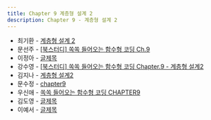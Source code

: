 ```yaml
---
title: Chapter 9 계층형 설계 2
description: Chapter 9 - 계층형 설계 2
---
```


- 최기환 - [계층형 설계 2](https://www.blog.gihwan-dev.com/posts/bookSailor-fp-chapter9/)
- 문선주 - [[북스터디] 쏙쏙 들어오는 함수형 코딩 Ch.9](https://moonsun-blog.vercel.app/function-9)
- 이정아 - [글제목](링크)
- 강수영 - [[북스터디] 쏙쏙 들어오는 함수형 코딩 Chapter.9 - 계층형 설계2](https://velog.io/@sooyoung15928/%EB%B6%81%EC%8A%A4%ED%84%B0%EB%94%94-%EC%8F%99%EC%8F%99-%EB%93%A4%EC%96%B4%EC%98%A4%EB%8A%94-%ED%95%A8%EC%88%98%ED%98%95-%EC%BD%94%EB%94%A9-Chapter.9-%EA%B3%84%EC%B8%B5%ED%98%95-%EC%84%A4%EA%B3%842)
- 김지나 - [계층형 설계2](https://zzinao.notion.site/chap-9-e660d02aa36e471eb6d76c0a53c1fddd?pvs=4)
- 문수정 - [chapter9](https://velog.io/@coffeeeee/chapter-9)
- 우신애 - [쏙쏙 들어오는 함수형 코딩 CHAPTER9](https://velog.io/@wooshinae/%EC%8F%99%EC%8F%99-%EB%93%A4%EC%96%B4%EC%98%A4%EB%8A%94-%ED%95%A8%EC%88%98%ED%98%95%EC%BD%94%EB%94%A9-CHAPTER9)
- 김도영 - [글제목](링크)
- 이예서 - [글제목](링크)
